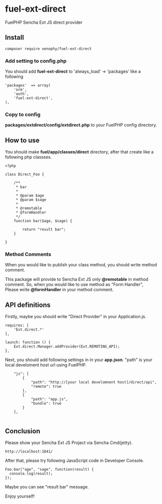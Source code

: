 # fuel-ext-direct

FuelPHP Sencha Ext JS direct provider

## Install

```
composer require xenophy/fuel-ext-direct
```

### Add setting to config.php

You should add **fuel-ext-direct** to 'always_load' -> 'packages' like a following 

```
'packages'  => array(
    'orm',
    'auth',
    'fuel-ext-direct',
),
```

### Copy to config

**packages/extdirect/config/extdirect.php** to your FuelPHP config directory.


## How to use

You should make **fuel/app/classes/direct** directory, after that create like a following php classses.

```
<?php

class Direct_Foo {

    /**
     * bar
     *
     * @param $age
     * @param $sage
     *
     * @remotable
     * @formHandler
     */
    function bar($age, $sage) {

        return "result bar";
    }

}
```

### Method Comments

When you would like to publish your class method, you should write method comment.

This package will provide to Sencha Ext JS only **@remotable** in method comment.
So, when you would like to use method as "Form Handler", Please write **@formHandler** in your method comment.


## API definitions

Firstly, maybe you should write "Direct Provider" in your Application.js.

```
requires: [
    'Ext.direct.*'
],

launch: function () {
    Ext.direct.Manager.addProvider(Ext.REMOTING_API);
},
```

Next, you should add following settings in in your **app.json**.
"path" is your local develoment host url using FuelPHP.

```
    "js": [
        {
            "path": "http://[your local develomnent host]/direct/api",
            "remote": true
        },
        {
            "path": "app.js",
            "bundle": true
        }
    ],
    
```

## Conclusion

Please show your Sencha Ext JS Project via Sencha Cmd(jetty).

```
http://localhost:1841/
```

After that, please try following JavaScript code in Developer Console.

```
Foo.bar("age", "sage", function(result) {
  console.log(result);
});
```

Maybe you can see "result bar" message.

Enjoy yourself!

